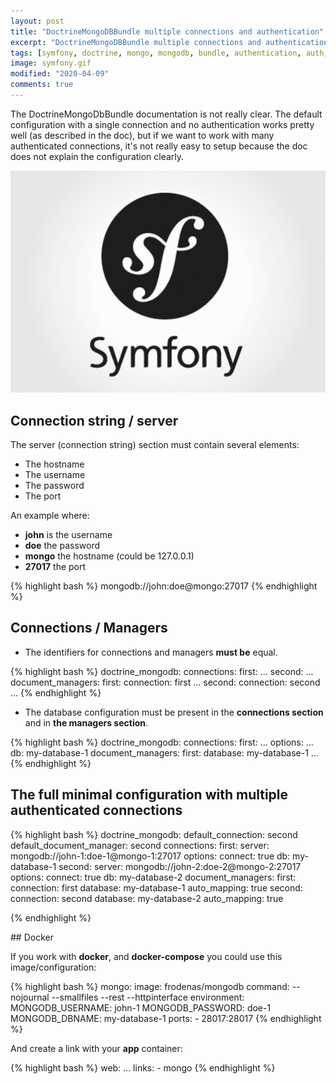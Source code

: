 ```yaml
---
layout: post
title: "DoctrineMongoDBBundle multiple connections and authentication"
excerpt: "DoctrineMongoDBBundle multiple connections and authentication, SASL Authentication failed on database, the service doctrine_mongodb.odm.conn1_connection has a dependency on a non-existent service doctrine_mongodb.odm.conn1_configuration. "
tags: [symfony, doctrine, mongo, mongodb, bundle, authentication, auth, authenticated, multuple, connection, connections, docker, error]
image: symfony.gif
modified: "2020-04-09"
comments: true
---
```


The DoctrineMongoDbBundle documentation is not really clear. The default configuration with a single connection
and no authentication works pretty well (as described in the doc), but if we want to work with many authenticated connections,
it's not really easy to setup because the doc does not explain the configuration clearly.

![Symfony](/images/posts/symfony.gif)

## Connection string / server

The server (connection string) section must contain several elements:

* The hostname
* The username
* The password
* The port

An example where:

* **john** is the username
* **doe** the password
* **mongo** the hostname (could be 127.0.0.1)
* **27017** the port

{% highlight bash %}
mongodb://john:doe@mongo:27017
{% endhighlight  %}

## Connections / Managers

* The identifiers for connections and managers **must be** equal.

{% highlight bash %}
doctrine_mongodb:
    connections:
        first:
            ...
        second:
            ...
    document_managers:
        first:
            connection: first
            ...
        second:
            connection: second
            ...
{% endhighlight %}

* The database configuration must be present in the **connections section** and in **the managers section**.

{% highlight bash %}
doctrine_mongodb:
    connections:
        first:
            ...
            options:
                ...
                db: my-database-1
    document_managers:
        first:
            database: my-database-1
            ...
{% endhighlight %}

## The full minimal configuration with multiple authenticated connections

{% highlight bash %}
doctrine_mongodb:
    default_connection: second
    default_document_manager: second
    connections:
        first:
            server: mongodb://john-1:doe-1@mongo-1:27017
            options:
                connect: true
                db:  my-database-1
        second:
            server: mongodb://john-2:doe-2@mongo-2:27017
            options:
                connect: true
                db: my-database-2
    document_managers:
        first:
            connection: first
            database:  my-database-1
            auto_mapping: true
        second:
            connection: second
            database:  my-database-2
            auto_mapping: true
            
{% endhighlight %}

## Docker

If you work with **docker**, and **docker-compose** you could use this image/configuration:

{% highlight bash %}
mongo:
    image: frodenas/mongodb
    command: --nojournal --smallfiles --rest --httpinterface
    environment:
        MONGODB_USERNAME: john-1
        MONGODB_PASSWORD: doe-1
        MONGODB_DBNAME: my-database-1
    ports:
        - 28017:28017
{% endhighlight %}

And create a link with your **app** container:

{% highlight bash %}
web:
    ...
    links:
        - mongo
{% endhighlight %}

